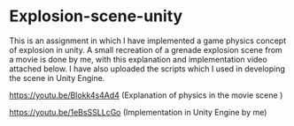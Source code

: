 # Explosion-scene-unity
This is an assignment in which I have implemented a game physics concept of explosion in unity. A small recreation of a grenade explosion scene from a movie is done by me, with this explanation and implementation video attached below. I have also uploaded the scripts which I used in developing the scene in Unity Engine.

https://youtu.be/Blokk4s4Ad4   (Explanation of physics in the movie scene )




https://youtu.be/1eBsSSLLcGo   (Implementation in Unity Engine by me)


